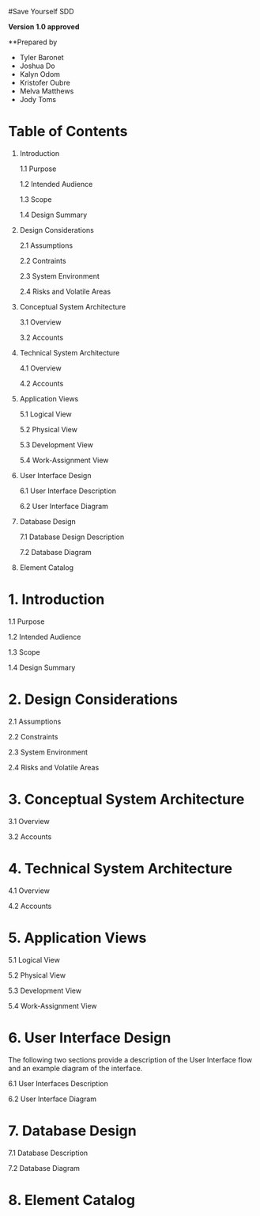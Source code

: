 #Save Yourself SDD

**Version 1.0 approved**

**Prepared by 
* Tyler Baronet
* Joshua Do
* Kalyn Odom
* Kristofer Oubre
* Melva Matthews
* Jody Toms


# Table of Contents

1. Introduction

    1.1 Purpose
    
    1.2 Intended Audience

    1.3 Scope

    1.4 Design Summary
    
2. Design Considerations

    2.1 Assumptions
    
    2.2 Contraints
    
    2.3 System Environment
    
    2.4 Risks and Volatile Areas

3. Conceptual System Architecture

    3.1 Overview

    3.2 Accounts

    
4. Technical System Architecture

    4.1 Overview

    4.2 Accounts

5. Application Views

    5.1 Logical View

    5.2 Physical View

    5.3 Development View
    
    5.4 Work-Assignment View

6. User Interface Design

    6.1 User Interface Description

    6.2 User Interface Diagram

7. Database Design

    7.1 Database Design Description
    
    7.2 Database Diagram

8. Element Catalog




# 1. Introduction

1.1 Purpose


1.2 Intended Audience


1.3 Scope


1.4 Design Summary


# 2. Design Considerations

2.1 Assumptions


2.2 Constraints


2.3 System Environment


2.4 Risks and Volatile Areas


# 3. Conceptual System Architecture

3.1 Overview


3.2 Accounts




# 4. Technical System Architecture

4.1 Overview


4.2 Accounts


# 5. Application Views

5.1 Logical View


5.2 Physical View

 
5.3 Development View


5.4 Work-Assignment View

# 6. User Interface Design

The following two sections provide a description of the User Interface flow and an example diagram of the interface.

6.1 User Interfaces Description

6.2 User Interface Diagram


# 7. Database Design

7.1 Database Description


7.2 Database Diagram


# 8. Element Catalog

